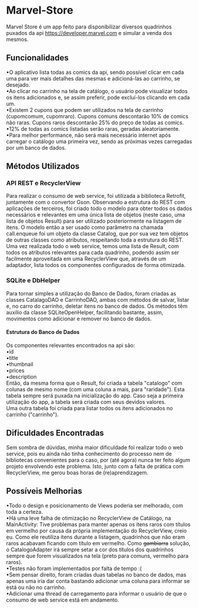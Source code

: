 # Marvel-Store

Marvel Store é um app feito para disponibilizar diversos quadrinhos puxados da api https://developer.marvel.com e simular a venda dos mesmos.

<h2>Funcionalidades</h2>
<p>
•O aplicativo lista todas as comics da api, sendo possível clicar em cada uma para ver mais detalhes das mesmas e adicioná-las ao carrinho, se desejado.</br>
•Ao clicar no carrinho na tela de catálogo, o usuário pode visualizar todos os itens adicionados e, se assim preferir, pode excluí-los clicando em cada um.</br>
•Existem 2 cupons que podem ser utilizados na tela de carrinho (cupomcomum, cupomraro). Cupons comuns descontarão 10% de comics não raras. Cupons raros descontarão 25% do preço de todas as comics.</br>
•12% de todas as comics listadas serão raras, geradas aleatoriamente.</br>
•Para melhor performance, não será mais necessário internet após carregar o catálogo uma primeira vez, sendo as próximas vezes carregadas por um banco de dados.
</p>

<h2>Métodos Utilizados</h2>
<h3>API REST e RecyclerView</h3>
  <p>
  Para realizar o consumo de web service, foi utilizada a biblioteca Retrofit, juntamente com o convertor Gson. Observando a estrutura do REST com aplicações de terceiros, foi criado todo o modelo para obter todos os dados necessários e relevantes em uma única lista de objetos (neste caso, uma lista de objetos Result) para ser utilizado posteriormente na listagem de itens. O modelo então a ser usado como parâmetro na chamada call.enqueue foi um objeto da classe Catalog, que por sua vez tem objetos de outras classes como atributos, respeitando toda a estrutura do REST.</br>
  Uma vez realizada todo o web service, temos uma lista de Result, com todos os atributos relevantes para cada quadrinho, podendo assim ser facilmente aproveitada em uma RecyclerView que, através de um adaptador, lista todos os componentes configurados de forma otimizada.
  </p>
<h3>SQLite e DbHelper</h3>
  <p>
  Para tornar simples a utilização do Banco de Dados, foram criadas as classes CatalagoDAO e CarrinhoDAO, ambas com métodos de salvar, listar e, no carro do carrinho, deletar itens no banco de dados. Os métodos têm auxílio da classe SQLiteOpenHelper, facilitando bastante, assim, movimentos como adicionar e remover no banco de dados.
  </p>
<h4>Estrutura do Banco de Dados</h4>
<p>
  Os componentes relevantes encontrados na api são: </br>•id</br> •title</br> •thumbnail</br> •prices</br> •description</br>
  Então, da mesma forma que o Result, foi criada a tabela "catalogo" com colunas de mesmo nome (com uma coluna a mais, para "raridade"). Esta tabela sempre será puxada na inicialização do app. Caso seja a primeira utilização do app, a tabela será criada com seus devidos valores.</br>
  Uma outra tabela foi criada para listar todos os itens adicionados no carrinho ("carrinho").
  </p>
  
  <h2>Dificuldades Encontradas</h2>
  <p>
  Sem sombra de dúvidas, minha maior dificuldade foi realizar todo o web service, pois eu ainda não tinha conhecimento do processo nem de bibliotecas convenientes para o caso, por (até agora) nunca ter feito algum projeto envolvendo este problema. Isto, junto com a falta de prática com RecyclerView, me gerou boas horas de (re)aprendizagem.
  </p>
  <h2>Possíveis Melhorias</h2>
  <p>
  •Todo o design e posicionamento de Views poderia ser melhorado, com toda a certeza.</br>
  •Há uma <italic>leve</italic> falha de otimização no RecyclerView de Catálogo, na MainActivity: Tive problemas para manter apenas os itens raros com títulos em vermelho por causa da própria implementação do RecyclerView, creio eu. Como ele reutiliza itens durante a listagem, quadrinhos que não eram raros acabavam ficando com título em vermelho. Como <strike>gambiarra</strike> solução, o CatalogoAdapter irá sempre setar a cor dos títulos dos quadrinhos sempre que forem visualizados na tela (preto para comuns, vermelho para raros).</br>
  •Testes não foram implementados por falta de tempo :(</br>
  •Sem pensar direito, foram criadas duas tabelas no banco de dados, mas apenas uma iria dar conta bastando adicionar uma coluna para informar se está ou não no carrinho.</br>
  •Adicionar uma thread de carregamento para informar o usuário de que o consumo de web service está em andamento.
